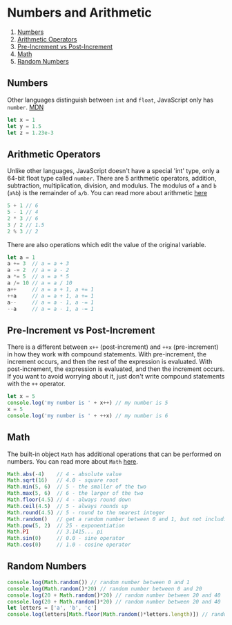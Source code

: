 

# Numbers and Arithmetic



1. [Numbers](#numbers)
2. [Arithmetic Operators](#arithmetic-operators)
3. [Pre-Increment vs Post-Increment](#pre-increment-vs-post-increment)
4. [Math](#math)
5. [Random Numbers](#random-numbers)

## Numbers

Other languages distinguish between `int` and `float`, JavaScript only has `number`. [MDN](https://developer.mozilla.org/en-US/docs/Web/JavaScript/Reference/Global_Objects/Number)

```javascript
let x = 1
let y = 1.5
let z = 1.23e-3
```

## Arithmetic Operators


Unlike other languages, JavaScript doesn't have a special 'int' type, only a 64-bit float type called `number`. There are 5 arithmetic operators, addition, subtraction, multiplication, division, and modulus. The modulus of `a` and `b` (`a%b`) is the remainder of `a/b`. You can read more about arithmetic [here](https://developer.mozilla.org/en-US/docs/Web/JavaScript/Reference/Operators/Arithmetic_Operators)

```javascript
5 + 1 // 6
5 - 1 // 4
2 * 3 // 6
3 / 2 // 1.5
2 % 3 // 2
```

There are also operations which edit the value of the original variable.

```javascript
let a = 1
a += 3  // a = a + 3
a -= 2  // a = a - 2
a *= 5  // a = a * 5
a /= 10 // a = a / 10
a++     // a = a + 1, a += 1
++a     // a = a + 1, a += 1
a--     // a = a - 1, a -= 1
--a     // a = a - 1, a -= 1
```


## Pre-Increment vs Post-Increment

There is a different between `x++` (post-increment) and `++x` (pre-increment) in how they work with compound statements. With pre-increment, the increment occurs, and then the rest of the expression is evaluated. With post-increment, the expression is evaluated, and then the increment occurs. If you want to avoid worrying about it, just don't write compound statements with the `++` operator.

```javascript
let x = 5
console.log('my number is ' + x++) // my number is 5
x = 5
console.log('my number is ' + ++x) // my number is 6
```


## Math

The built-in object `Math` has additional operations that can be performed on numbers. You can read more about `Math` [here](https://developer.mozilla.org/en-US/docs/Web/JavaScript/Reference/Global_Objects/Math).

```JavaScript
Math.abs(-4)    // 4 - absolute value
Math.sqrt(16)   // 4.0 - square root
Math.min(5, 6)  // 5 - the smaller of the two
Math.max(5, 6)  // 6 - the larger of the two
Math.floor(4.5) // 4 - always round down
Math.ceil(4.5)  // 5 - always rounds up
Math.round(4.5) // 5 - round to the nearest integer
Math.random()   // get a random number between 0 and 1, but not including 1
Math.pow(5, 2)  // 25 - exponentiation
Math.PI         // 3.1415... pi
Math.sin(0)     // 0.0 - sine operator
Math.cos(0)     // 1.0 - cosine operator
```

## Random Numbers

```javascript
console.log(Math.random()) // random number between 0 and 1
console.log(Math.random()*20) // random number between 0 and 20
console.log(20 + Math.random()*20) // random number between 20 and 40
console.log(20 + Math.random()*20) // random number between 20 and 40
let letters = ['a', 'b', 'c']
console.log(letters[Math.floor(Math.random()*letters.length)]) // random element
```